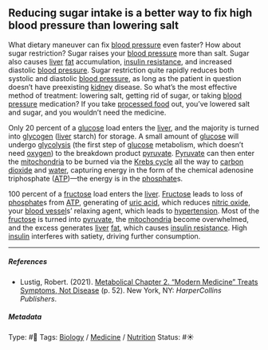 ## Reducing sugar intake is a better way to fix high blood pressure than lowering salt

What dietary maneuver can fix [blood pressure]() even faster? How about sugar restriction? Sugar raises your [blood pressure]() more than salt. Sugar also causes [liver]() [fat]() accumulation, [insulin resistance](Insulin%20resistance.md), and increased diastolic [blood pressure](). Sugar restriction quite rapidly reduces both systolic and diastolic [blood pressure](), as long as the patient in question doesn’t have preexisting [kidney]() disease. So what’s the most effective method of treatment: lowering salt, getting rid of sugar, or taking [blood pressure]() medication? If you take [processed food]() out, you’ve lowered salt and sugar, and you wouldn’t need the medicine.

Only 20 percent of a [glucose]() load enters the [liver](), and the majority is turned into [glycogen]() ([liver]() starch) for storage. A small amount of [glucose]() will undergo [glycolysis](Glycolysis.md) (the first step of [glucose]() metabolism, which doesn’t need [oxygen]()) to the breakdown product [pyruvate](). [Pyruvate]() can then enter the [mitochondria]() to be burned via the [Krebs cycle]() all the way to [carbon dioxide]() and [water](), capturing energy in the form of the chemical adenosine triphosphate ([ATP]())—the energy is in the [phosphate]()s. 

100 percent of a [fructose]() load enters the [liver](). [Fructose]() leads to loss of [phosphate]()s from [ATP](), generating of [uric acid](), which reduces [nitric oxide](), your [blood vessel]()s’ relaxing agent, which leads to [hypertension](). Most of the [fructose]() is turned into [pyruvate](), the [mitochondria]() become overwhelmed, and the excess generates [liver]() [fat](), which causes [insulin resistance](Insulin%20resistance.md). High [insulin](Insulin.md) interferes with satiety, driving further consumption.

---

##### References

* Lustig, Robert. (2021). [Metabolical Chapter 2. “Modern Medicine” Treats Symptoms, Not Disease](Metabolical%20Chapter%202.%20%E2%80%9CModern%20Medicine%E2%80%9D%20Treats%20Symptoms,%20Not%20Disease.md) (p. 52). New York, NY: *HarperCollins Publishers*.

##### Metadata

Type: #🔴 
Tags: [Biology]() / [Medicine](Medicine.md) / [Nutrition]()
Status: #☀️ 
